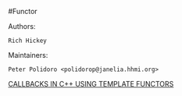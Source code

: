 #Functor

Authors:

    Rich Hickey

Maintainers:

    Peter Polidoro <polidorop@janelia.hhmi.org>

[CALLBACKS IN C++ USING TEMPLATE FUNCTORS](http://www.tutok.sk/fastgl/callback.html)

```c++
```

